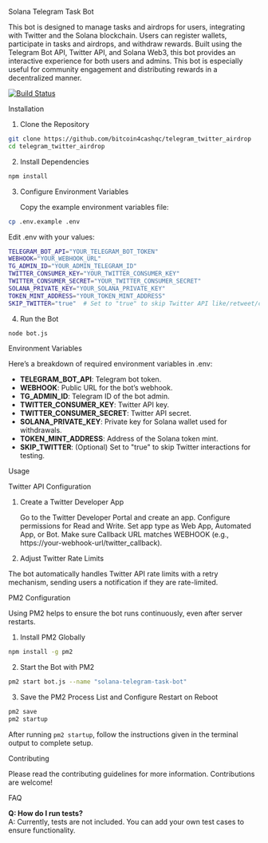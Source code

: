Solana Telegram Task Bot

This bot is designed to manage tasks and airdrops for users, integrating with Twitter and the Solana blockchain. Users can register wallets, participate in tasks and airdrops, and withdraw rewards. Built using the Telegram Bot API, Twitter API, and Solana Web3, this bot provides an interactive experience for both users and admins. This bot is especially useful for community engagement and distributing rewards in a decentralized manner.

[![Build Status](https://img.shields.io/badge/build-passing-brightgreen)](https://github.com/yourusername/solana-telegram-task-bot/actions)

Installation

1. Clone the Repository

```bash
git clone https://github.com/bitcoin4cashqc/telegram_twitter_airdrop
cd telegram_twitter_airdrop
```

2. Install Dependencies

```bash
npm install
```

3. Configure Environment Variables

    Copy the example environment variables file:

```bash
cp .env.example .env
```

Edit .env with your values:

```bash
TELEGRAM_BOT_API="YOUR_TELEGRAM_BOT_TOKEN"
WEBHOOK="YOUR_WEBHOOK_URL"
TG_ADMIN_ID="YOUR_ADMIN_TELEGRAM_ID"
TWITTER_CONSUMER_KEY="YOUR_TWITTER_CONSUMER_KEY"
TWITTER_CONSUMER_SECRET="YOUR_TWITTER_CONSUMER_SECRET"
SOLANA_PRIVATE_KEY="YOUR_SOLANA_PRIVATE_KEY"
TOKEN_MINT_ADDRESS="YOUR_TOKEN_MINT_ADDRESS"
SKIP_TWITTER="true"  # Set to "true" to skip Twitter API like/retweet/comment requests during testing
```

4. Run the Bot

```bash
node bot.js
```

Environment Variables

Here’s a breakdown of required environment variables in .env:

- **TELEGRAM_BOT_API**: Telegram bot token.
- **WEBHOOK**: Public URL for the bot’s webhook.
- **TG_ADMIN_ID**: Telegram ID of the bot admin.
- **TWITTER_CONSUMER_KEY**: Twitter API key.
- **TWITTER_CONSUMER_SECRET**: Twitter API secret.
- **SOLANA_PRIVATE_KEY**: Private key for Solana wallet used for withdrawals.
- **TOKEN_MINT_ADDRESS**: Address of the Solana token mint.
- **SKIP_TWITTER**: (Optional) Set to "true" to skip Twitter interactions for testing.

Usage

Twitter API Configuration

1. Create a Twitter Developer App

    Go to the Twitter Developer Portal and create an app.
    Configure permissions for Read and Write.
    Set app type as Web App, Automated App, or Bot.
    Make sure Callback URL matches WEBHOOK (e.g., https://your-webhook-url/twitter_callback).

2. Adjust Twitter Rate Limits

The bot automatically handles Twitter API rate limits with a retry mechanism, sending users a notification if they are rate-limited.

PM2 Configuration

Using PM2 helps to ensure the bot runs continuously, even after server restarts.

1. Install PM2 Globally

```bash
npm install -g pm2
```

2. Start the Bot with PM2

```bash
pm2 start bot.js --name "solana-telegram-task-bot"
```

3. Save the PM2 Process List and Configure Restart on Reboot

```bash
pm2 save
pm2 startup
```

After running `pm2 startup`, follow the instructions given in the terminal output to complete setup.

Contributing

Please read the contributing guidelines for more information. Contributions are welcome!

FAQ

**Q: How do I run tests?**  
A: Currently, tests are not included. You can add your own test cases to ensure functionality.
